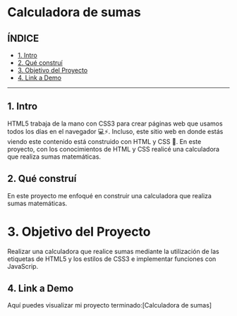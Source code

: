 # Calculadora de sumas

## **ÍNDICE**

* [1. Intro](#)
* [2. Qué construí](#)
* [3. Objetivo del Proyecto](#)
* [4. Link a Demo](#)

****

## 1. Intro

HTML5 trabaja de la mano con CSS3 para crear páginas web que usamos todos los días en el navegador 💻⚡. Incluso, este sitio web en donde estás viendo este contenido está construido con HTML y CSS 🤯. En este proyecto, con los conocimientos de HTML y CSS realicé una calculadora que realiza sumas matemáticas.

## 2. Qué construí

En este proyecto me enfoqué en construir una calculadora que realiza sumas matemáticas.

# 3. Objetivo del Proyecto

Realizar una calculadora que realice sumas mediante la utilización de las etiquetas de HTML5 y los estilos de CSS3 e implementar funciones con JavaScrip.

## 4. Link a Demo
Aquí puedes visualizar mi proyecto terminado:[Calculadora de sumas]
